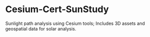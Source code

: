 # Cesium-Cert-SunStudy
Sunlight path analysis using Cesium tools; Includes 3D assets and geospatial data for solar analysis.
